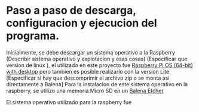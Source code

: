# Paso a paso de descarga, configuracion y ejecucion del programa.

Inicialmente, se debe descargar un sistema operativo a la Raspberry (Describir sistema operativo y explotacion y esas cosas) (Especificar que version de linux ), el utilizado en este proyecto fue [Raspberry Pi OS (64-bit) with desktop](https://www.raspberrypi.com/software/operating-systems/) pero tambien es posible realizarlo con la version Lite [Especificar si hay que descomprimir el archivo zip o se monta asi directamente a Balena]
Para la instalacion de este sistema operativo en la raspberry, se utilizo una memoria Micro SD en un  [Balena Etcher](https://etcher.balena.io/)

El sistema operativo utilizado para la raspberry fue 
